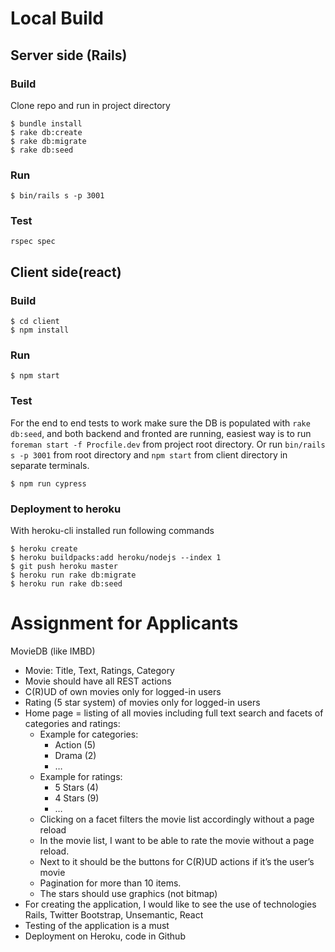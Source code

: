 
# Local Build
## Server side (Rails)
### Build
Clone repo and run in project directory 
```
$ bundle install
$ rake db:create
$ rake db:migrate
$ rake db:seed
```
### Run
```
$ bin/rails s -p 3001
```
### Test
```
rspec spec 
```
## Client side(react)
### Build
```
$ cd client
$ npm install
```
### Run
```
$ npm start 
```
### Test
For the end to end tests to work make sure the DB is populated with `rake db:seed`, and both backend and fronted are running, easiest way is to run `foreman start -f Procfile.dev` 
from project root directory. 
Or run `bin/rails s -p 3001` from root directory
and `npm start` from client directory in separate terminals.

```
$ npm run cypress
``` 
### Deployment to heroku

With heroku-cli installed run following commands
```
$ heroku create
$ heroku buildpacks:add heroku/nodejs --index 1
$ git push heroku master
$ heroku run rake db:migrate
$ heroku run rake db:seed
```


# Assignment for Applicants

MovieDB (like IMBD)

- Movie: Title, Text, Ratings, Category
- Movie should have all REST actions
- C(R)UD of own movies only for logged-in users
- Rating (5 star system) of movies only for logged-in users
- Home page = listing of all movies including full text search and facets of categories and ratings:
  - Example for categories:
    - Action (5)
    - Drama (2)
    - …
  - Example for ratings:
    - 5 Stars (4)
    - 4 Stars (9)
    - …
  - Clicking on a facet filters the movie list accordingly without a page reload
  - In the movie list, I want to be able to rate the movie without a page reload.
  - Next to it should be the buttons for C(R)UD actions if it’s the user’s movie
  - Pagination for more than 10 items.
  - The stars should use graphics (not bitmap)
- For creating the application, I would like to see the use of technologies Rails, Twitter Bootstrap, Unsemantic, React
- Testing of the application is a must
- Deployment on Heroku, code in Github



